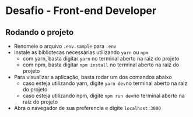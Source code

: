 # Desafio - Front-end Developer

## Rodando o projeto
- Renomeie o arquivo `.env.sample` para `.env`
- Instale as bibliotecas necessárias utilizando `yarn` ou `npm`
  - com yarn, basta digitar `yarn` no terminal aberto na raiz do projeto
  - com npm, basta digitar `npm install` no terminal aberto na raiz do projeto
- Para visualizar a aplicação, basta rodar um dos comandos abaixo
  - caso esteja utilizando yarn, digite `yarn dev`no terminal aberto na raiz do projeto
  - caso esteja utilizando npm, digite `npm run dev`no terminal aberto na raiz do projeto
- Abra o navegador de sua preferencia e digite `localhost:3000`